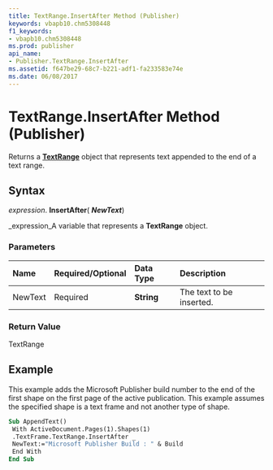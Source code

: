 ```yaml
---
title: TextRange.InsertAfter Method (Publisher)
keywords: vbapb10.chm5308448
f1_keywords:
- vbapb10.chm5308448
ms.prod: publisher
api_name:
- Publisher.TextRange.InsertAfter
ms.assetid: f647be29-68c7-b221-adf1-fa233583e74e
ms.date: 06/08/2017
---
```



# TextRange.InsertAfter Method (Publisher)

Returns a  **[TextRange](textrange-object-publisher.md)** object that represents text appended to the end of a text range.


## Syntax

 _expression_. **InsertAfter**( **_NewText_**)

 _expression_A variable that represents a  **TextRange** object.


### Parameters



|**Name**|**Required/Optional**|**Data Type**|**Description**|
|:-----|:-----|:-----|:-----|
|NewText|Required| **String**|The text to be inserted.|

### Return Value

TextRange


## Example

This example adds the Microsoft Publisher build number to the end of the first shape on the first page of the active publication. This example assumes the specified shape is a text frame and not another type of shape.


```vb
Sub AppendText() 
 With ActiveDocument.Pages(1).Shapes(1) 
 .TextFrame.TextRange.InsertAfter _ 
 NewText:="Microsoft Publisher Build : " & Build 
 End With 
End Sub
```


